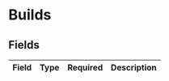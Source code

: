 # Builds


## Fields

| Field       | Type        | Required    | Description |
| ----------- | ----------- | ----------- | ----------- |